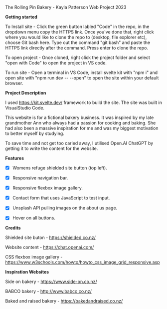 The Rolling Pin Bakery - Kayla Patterson Web Project 2023

**Getting started**

To Install site - Click the green button labled "Code" in the repo, in the dropdown menu copy the HTTPS link. Once you've done that, right click where you would like to clone the repo to (desktop, file explorer etc), choose Git bash here. 
Type out the command "git bash" and paste the HTTPS link directly after the command. Press enter to clone the repo.

To open project - Once cloned, right click the project folder and select "open with Code" to open the project in VS code.

To run site - Open a terminal in VS Code, install svelte kit with "npm i" and open site with "npm run dev -- --open" to open the site within your default browser. 

**Project Description**

I used https://kit.svelte.dev/ framework to build the site. The site was built in VisualStudio Code.

This website is for a fictional bakery business. It was inspired by my late grandmother Ann who always had a passion for cooking and baking.
She had also been a massive inspiration for me and was my biggest motivation to better myself by studying. 

To save time and not get too caried away, I utilised Open.AI ChatGPT by getting it to write the content for the website. 

**Features**

- [x] Womens refuge shielded site button (top left).

- [x] Responsive navigation bar.

- [x] Responsive flexbox image gallery.

- [x] Contact form that uses JavaScript to test input.

- [x] Unsplash API pulling images on the about us page.

- [x] Hover on all buttons. 

**Credits**

Shielded site buton - https://shielded.co.nz/

Website content - https://chat.openai.com/

CSS flexbox image gallery - https://www.w3schools.com/howto/howto_css_image_grid_responsive.asp

**Inspiration Websites**

Side on bakery - https://www.side-on.co.nz/ 

BABCO bakery - http://www.babco.co.nz/

Baked and raised bakery - https://bakedandraised.co.nz/
